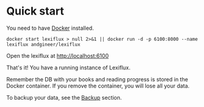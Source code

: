 # Quick start
You need to have [Docker](https://docs.docker.com/get-docker/) installed.

    docker start lexiflux > null 2>&1 || docker run -d -p 6100:8000 --name lexiflux andgineer/lexiflux

Open the lexiflux at [http://localhost:6100](http://localhost:6100)

That's it! You have a running instance of Lexiflux.

Remember the DB with your books and reading progress is stored in the Docker container. 
If you remove the container, you will lose all your data.

To backup your data, see the [Backup](docker.md#backup) section.
